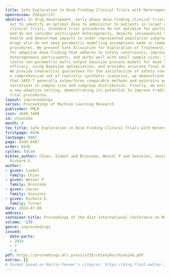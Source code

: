 ```yaml
---
title: Safe Exploration in Dose Finding Clinical Trials with Heterogeneous Participants
openreview: ZUXvpIrz5l
abstract: In drug development, early phase dose-finding clinical trials are carried
  out to identify an optimal dose to administer to patients in larger confirmatory
  clinical trials. Standard trial procedures do not optimize for participant benefit
  and do not consider participant heterogeneity, despite consequences to participants’
  health and downstream impacts to under-represented population subgroups. Many novel
  drugs also do not obey parametric modelling assumptions made in common dose-finding
  procedures. We present Safe Allocation for Exploration of Treatments SAFE-T, a procedure
  for adaptive dose-finding that adheres to safety constraints, improves utility for
  heterogeneous participants, and works well with small sample sizes. SAFE-T flexibly
  learns non-parametric multi-output Gaussian process models for dose toxicity and
  efficacy, using Bayesian optimization, and provides accurate final dose recommendations.
  We provide theoretical guarantees for the satisfaction of safety constraints. Using
  a comprehensive set of realistic synthetic scenarios, we demonstrate empirically
  that SAFE-T generally outperforms comparable methods and maintains performance across
  variations in sample size and subgroup distribution. Finally, we extend SAFE-T to
  a new adaptive setting, demonstrating its potential to improve traditional clinical
  trial procedures.
layout: inproceedings
series: Proceedings of Machine Learning Research
publisher: PMLR
issn: 2640-3498
id: chien24a
month: 0
tex_title: Safe Exploration in Dose Finding Clinical Trials with Heterogeneous Participants
firstpage: 8436
lastpage: 8467
page: 8436-8467
order: 8436
cycles: false
bibtex_author: Chien, Isabel and Bruinsma, Wessel P and Gonzalez, Javier and Turner,
  Richard E.
author:
- given: Isabel
  family: Chien
- given: Wessel P
  family: Bruinsma
- given: Javier
  family: Gonzalez
- given: Richard E.
  family: Turner
date: 2024-07-08
address:
container-title: Proceedings of the 41st International Conference on Machine Learning
volume: '235'
genre: inproceedings
issued:
  date-parts:
  - 2024
  - 7
  - 8
pdf: https://proceedings.mlr.press/v235/chien24a/chien24a.pdf
extras: []
# Format based on Martin Fenner's citeproc: https://blog.front-matter.io/posts/citeproc-yaml-for-bibliographies/
---
```

